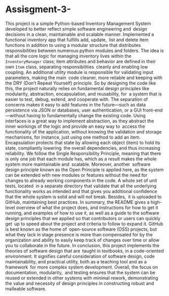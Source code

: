 # Assisgment-3-

This project is a simple Python-based Inventory Management System developed to better reflect simple software engineering and design decisions in a clean, maintainable and scalable manner. Implemented a functional inventory app that fulfills add, update, list and delete item functions in addition to using a modular structure that distributes responsibilities between numerous python modules and folders. The idea is that all the core logic for managing inventory lives within the `InventoryManager` class; item attributes and behavior are defined in their own `Item` class, separating responsibilities cleanly and enabling low coupling. An additional utility module is responsible for validating input parameters, making the main code cleaner, more reliable and keeping with the DRY (Don’t Repeat Yourself) principle. So by designing the code like this, the project naturally relies on fundamental design principles like modularity, abstraction, encapsulation, and reusability, for a system that is easier to test, debug, extend, and cooperate with. The separation of concerns makes it easy to add features in the future—such as data persistence via JSON or databases, user authentication, or a GUI front-end—without having to fundamentally change the existing code. Using interfaces is a great way to implement abstraction, as they abstract the inner workings of the logic and provide an easy way to access the functionality of the application, without knowing the validation and storage mechanisms, for instance, just using one method to add an item. Encapsulation protects that state by allowing each object (item) to hold its state, compliantly lowering the overall dependencies, and thus increasing reliability. We follow the Single Responsibility Principle, meaning that there is only one job that each module has, which as a result makes the whole system more maintainable and scalable. Moreover, another software design principle known as the Open Principle is applied here, as the system can be extended with new modules or features without the need for changes to already working components in the code. A whole set of unit tests, located in a separate directory that validate that all the underlying functionality works as intended and that gives you additional confidence that the whole system is solid and will not break. Besides, it is uploaded to GitHub, maintaining best practices. In summary, the README gives a high-level overview of what the project does, and instructions for how to get it running, and examples of how to use it, as well as a guide to the software design principles that we applied so that contributors or users can quickly get up to speed about the project and criteria to follow to expand it. GitHub is best known as the home of open-source software (OSS) projects, but what they lack in stage presence is more than compensated for by the organization and ability to easily keep track of changes over time or allow you to collaborate in the future. In conclusion, this project implements the theories of software design that are taught in textbooks, in a code-oriented environment. It signifies careful consideration of software design, code maintainability, and practical utility, both as a teaching tool and as a framework for more complex system development. Overall, the focus on documentation, modularity, and testing ensures that the system can be reused or extended in other systems with minimal rework, demonstrating the value and necessity of design principles in constructing robust and malleable software.
